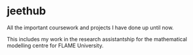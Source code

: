 # jeethub
All the important coursework and projects I have done up until now.

This includes my work in the research assistantship for the mathematical modelling centre for FLAME University.

